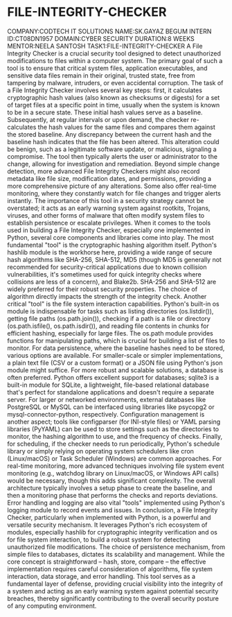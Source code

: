 # FILE-INTEGRITY-CHECKER

COMPANY:CODTECH IT SOLUTIONS
NAME:SK.GAYAZ BEGUM
INTERN ID:CT08DN1957
DOMAIN:CYBER SECURITY
DURATION:8 WEEKS
MENTOR:NEELA SANTOSH
TASK1:FILE-INTEGRITY-CHECKER
  A File Integrity Checker is a crucial security tool designed to detect unauthorized modifications to files within a computer system. The primary goal of such a tool is to ensure that critical system files, application executables, and sensitive data files remain in their original, trusted state, free from tampering by malware, intruders, or even accidental corruption. The task of a File Integrity Checker involves several key steps: first, it calculates cryptographic hash values (also known as checksums or digests) for a set of target files at a specific point in time, usually when the system is known to be in a secure state. These initial hash values serve as a baseline. Subsequently, at regular intervals or upon demand, the checker re-calculates the hash values for the same files and compares them against the stored baseline. Any discrepancy between the current hash and the baseline hash indicates that the file has been altered. This alteration could be benign, such as a legitimate software update, or malicious, signaling a compromise. The tool then typically alerts the user or administrator to the change, allowing for investigation and remediation. Beyond simple change detection, more advanced File Integrity Checkers might also record metadata like file size, modification dates, and permissions, providing a more comprehensive picture of any alterations. Some also offer real-time monitoring, where they constantly watch for file changes and trigger alerts instantly. The importance of this tool in a security strategy cannot be overstated; it acts as an early warning system against rootkits, Trojans, viruses, and other forms of malware that often modify system files to establish persistence or escalate privileges.
When it comes to the tools used in building a File Integrity Checker, especially one implemented in Python, several core components and libraries come into play. The most fundamental "tool" is the cryptographic hashing algorithm itself. Python's hashlib module is the workhorse here, providing a wide range of secure hash algorithms like SHA-256, SHA-512, MD5 (though MD5 is generally not recommended for security-critical applications due to known collision vulnerabilities, it's sometimes used for quick integrity checks where collisions are less of a concern), and Blake2b. SHA-256 and SHA-512 are widely preferred for their robust security properties. The choice of algorithm directly impacts the strength of the integrity check. Another critical "tool" is the file system interaction capabilities. Python's built-in os module is indispensable for tasks such as listing directories (os.listdir()), getting file paths (os.path.join()), checking if a path is a file or directory (os.path.isfile(), os.path.isdir()), and reading file contents in chunks for efficient hashing, especially for large files. The os.path module provides functions for manipulating paths, which is crucial for building a list of files to monitor. For data persistence, where the baseline hashes need to be stored, various options are available. For smaller-scale or simpler implementations, a plain text file (CSV or a custom format) or a JSON file using Python's json module might suffice. For more robust and scalable solutions, a database is often preferred. Python offers excellent support for databases; sqlite3 is a built-in module for SQLite, a lightweight, file-based relational database that's perfect for standalone applications and doesn't require a separate server. For larger or networked environments, external databases like PostgreSQL or MySQL can be interfaced using libraries like psycopg2 or mysql-connector-python, respectively. Configuration management is another aspect; tools like configparser (for INI-style files) or YAML parsing libraries (PyYAML) can be used to store settings such as the directories to monitor, the hashing algorithm to use, and the frequency of checks. Finally, for scheduling, if the checker needs to run periodically, Python's schedule library or simply relying on operating system schedulers like cron (Linux/macOS) or Task Scheduler (Windows) are common approaches. For real-time monitoring, more advanced techniques involving file system event monitoring (e.g., watchdog library on Linux/macOS, or Windows API calls) would be necessary, though this adds significant complexity. The overall architecture typically involves a setup phase to create the baseline, and then a monitoring phase that performs the checks and reports deviations. Error handling and logging are also vital "tools" implemented using Python's logging module to record events and issues.
In conclusion, a File Integrity Checker, particularly when implemented with Python, is a powerful and versatile security mechanism. It leverages Python's rich ecosystem of modules, especially hashlib for cryptographic integrity verification and os for file system interaction, to build a robust system for detecting unauthorized file modifications. The choice of persistence mechanism, from simple files to databases, dictates its scalability and management. While the core concept is straightforward – hash, store, compare – the effective implementation requires careful consideration of algorithms, file system interaction, data storage, and error handling. This tool serves as a fundamental layer of defense, providing crucial visibility into the integrity of a system and acting as an early warning system against potential security breaches, thereby significantly contributing to the overall security posture of any computing environment.
